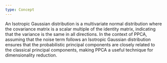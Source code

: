 ```yaml
---
type: Concept
---
```


An Isotropic Gaussian distribution is a multivariate normal distribution where the covariance matrix is a scalar multiple of the identity matrix, indicating that the variance is the same in all directions. In the context of PPCA, assuming that the noise term follows an Isotropic Gaussian distribution ensures that the probabilistic principal components are closely related to the classical principal components, making PPCA a useful technique for dimensionality reduction.